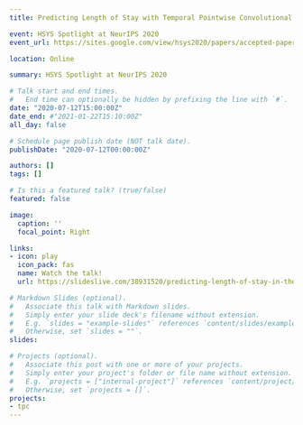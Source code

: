 ```yaml
---
title: Predicting Length of Stay with Temporal Pointwise Convolutional Networks

event: HSYS Spotlight at NeurIPS 2020
event_url: https://sites.google.com/view/hsys2020/papers/accepted-papers?authuser=0

location: Online

summary: HSYS Spotlight at NeurIPS 2020

# Talk start and end times.
#   End time can optionally be hidden by prefixing the line with `#`.
date: "2020-07-12T15:00:00Z"
date_end: #"2021-01-22T15:10:00Z"
all_day: false

# Schedule page publish date (NOT talk date).
publishDate: "2020-07-12T00:00:00Z"

authors: []
tags: []

# Is this a featured talk? (true/false)
featured: false

image:
  caption: ''
  focal_point: Right

links:
- icon: play
  icon_pack: fas
  name: Watch the talk!
  url: https://slideslive.com/38931520/predicting-length-of-stay-in-the-icu-with-temporal-pointwise-convolutional-networks?ref=speaker-36847-latest

# Markdown Slides (optional).
#   Associate this talk with Markdown slides.
#   Simply enter your slide deck's filename without extension.
#   E.g. `slides = "example-slides"` references `content/slides/example-slides.md`.
#   Otherwise, set `slides = ""`.
slides: 

# Projects (optional).
#   Associate this post with one or more of your projects.
#   Simply enter your project's folder or file name without extension.
#   E.g. `projects = ["internal-project"]` references `content/project/deep-learning/index.md`.
#   Otherwise, set `projects = []`.
projects:
- tpc
---
```


